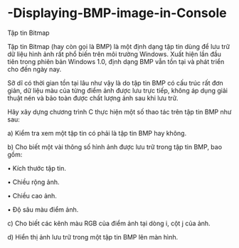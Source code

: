 # -Displaying-BMP-image-in-Console
Tập tin Bitmap


Tập tin Bitmap (hay còn gọi là BMP) là một định dạng tập tin dùng để lưu trữ dữ liệu hình ảnh
rất phổ biến trên môi trường Windows. Xuất hiện lần đầu tiên trong phiên bản Windows 1.0,
định dạng BMP vẫn tồn tại và phát triển cho đến ngày nay.

Sỡ dĩ có thời gian tồn tại lâu như vậy là do tập tin BMP có cấu trúc rất đơn giản, dữ liệu màu của
từng điểm ảnh được lưu trực tiếp, không áp dụng giải thuật nén và bảo toàn được chất lượng ảnh
sau khi lưu trữ.

Hãy xây dựng chương trình C thực hiện một số thao tác trên tập tin BMP như sau:

a) Kiểm tra xem một tập tin có phải là tập tin BMP hay không.

b) Cho biết một vài thông số hình ảnh được lưu trữ trong tập tin BMP, bao gồm:

• Kích thước tập tin.

• Chiều rộng ảnh.

• Chiều cao ảnh.

• Độ sâu màu điểm ảnh.

c) Cho biết các kênh màu RGB của điểm ảnh tại dòng i, cột j của ảnh.

d) Hiển thị ảnh lưu trữ trong một tập tin BMP lên màn hình.
